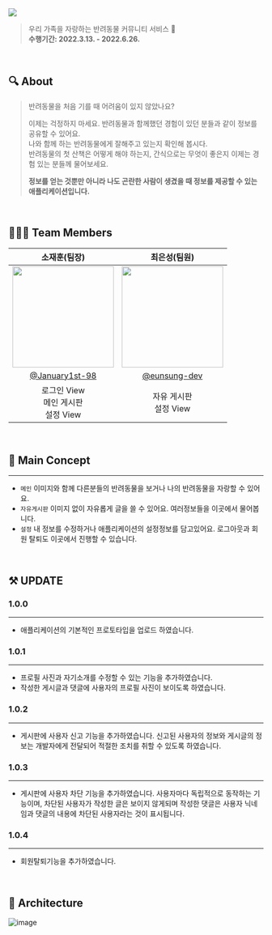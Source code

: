 <img src = "https://user-images.githubusercontent.com/76734067/170886150-2482745b-906f-4e69-a075-28844ce87c59.png">

> 우리 가족을 자랑하는 반려동물 커뮤니티 서비스 🐶 <br>
> **수행기간: 2022.3.13. - 2022.6.26.**

<br />

## 🔍 About
> 반려동물을 처음 기를 때 어려움이 있지 않았나요?
> 
> 이제는 걱정하지 마세요. 반려동물과 함께했던 경험이 있던 분들과 같이 정보를 공유할 수 있어요.<br>
> 나와 함께 하는 반려동물에게 잘해주고 있는지 확인해 봅시다.<br>
> 반려동물의 첫 산책은 어떻게 해야 하는지, 간식으로는 무엇이 좋은지 이제는 경험 있는 분들께 물어보세요.
> 
> **정보를 얻는 것뿐만 아니라 나도 곤란한 사람이 생겼을 때 정보를 제공할 수 있는 애플리케이션입니다.**
>

<br>

## 🙆🏻‍♂️ Team Members
|소재훈(팀장)|최은성(팀원)|
|:-:|:-:|
|<img src="https://avatars.githubusercontent.com/u/76734067?v=4" width=200>|<img src="https://avatars.githubusercontent.com/u/39147372?v=4" width=200>|
|[@January1st-98](https://github.com/January1st-98)|[@eunsung-dev](https://github.com/eunsung-dev)|
|로그인 View<br>메인 게시판<br>설정 View|자유 게시판<br>설정 View |

<br>

## 🐶 Main Concept
---
* `메인` 이미지와 함께 다른분들의 반려동물을 보거나 나의 반려동물을 자랑할 수 있어요.
* `자유게시판` 이미지 없이 자유롭게 글을 쓸 수 있어요. 여러정보들을 이곳에서 물어봅니다.
* `설정` 내 정보를 수정하거나 애플리케이션의 설정정보를 담고있어요. 로그아웃과 회원 탈퇴도 이곳에서 진행할 수 있습니다.

<br>

## ⚒ UPDATE
### 1.0.0
---
* 애플리케이션의 기본적인 프로토타입을 업로드 하였습니다.

### 1.0.1
---
* 프로필 사진과 자기소개를 수정할 수 있는 기능을 추가하였습니다.
* 작성한 게시글과 댓글에 사용자의 프로필 사진이 보이도록 하였습니다.

### 1.0.2
---
* 게시판에 사용자 신고 기능을 추가하였습니다. 신고된 사용자의 정보와 게시글의 정보는 개발자에게 전달되어 적절한 조치를 취할 수 있도록 하였습니다.

### 1.0.3
---
* 게시판에 사용자 차단 기능을 추가하였습니다. 사용자마다 독립적으로 동작하는 기능이며, 차단된 사용자가 작성한 글은 보이지 않게되며 작성한 댓글은 사용자 닉네임과 댓글의 내용에 차단된 사용자라는 것이 표시됩니다.

### 1.0.4
---
* 회원탈퇴기능을 추가하였습니다.

<br>

## 🔨 Architecture
![image](https://user-images.githubusercontent.com/39147372/197539090-a82ef343-d1ec-457b-a6aa-e8bfb3bdba92.png)
